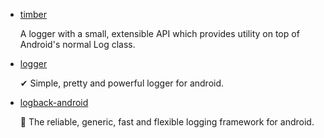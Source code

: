 * [timber](https://github.com/JakeWharton/timber)

    A logger with a small, extensible API which provides utility on top of Android's normal Log class. 
* [logger](https://github.com/orhanobut/logger)

    ✔ Simple, pretty and powerful logger for android.
* [logback-android](https://github.com/tony19/logback-android)

    📄 The reliable, generic, fast and flexible logging framework for android.